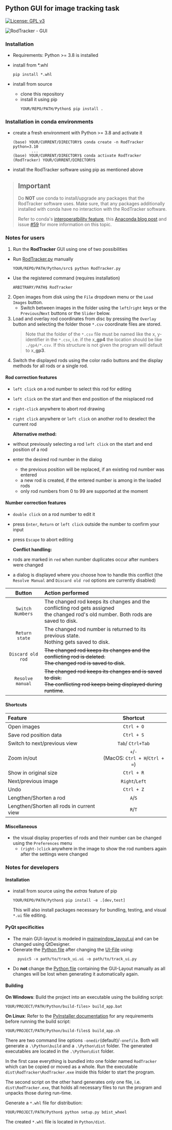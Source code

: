 ## Python GUI for image tracking task
[![License: GPL v3](https://img.shields.io/badge/License-GPLv3-blue.svg)](https://www.gnu.org/licenses/gpl-3.0)

![RodTracker - GUI](https://user-images.githubusercontent.com/34780470/195089012-c50e8772-3232-4b94-aea1-164fea768d11.png "RodTracker - GUI")

### Installation
- Requirements: Python >= 3.8 is installed

- install from *.whl
  ```shell
  pip install *.whl
  ```
- install from source
  - clone this repository
  - install it using pip 
    ```shell
    YOUR/REPO/PATH/Python$ pip install .
    ```
### Installation in conda environments
- create a fresh environment with Python >= 3.8 and activate it
  ```shell
  (base) YOUR/CURRENT/DIRECTORY$ conda create -n RodTracker python=3.10
          ...
  (base) YOUR/CURRENT/DIRECTORY$ conda activate RodTracker
  (RodTracker) YOUR/CURRENT/DIRECTORY$ 
  ```
- install the RodTracker software using pip as mentioned above


>## Important
> 
>Do **NOT** use conda to install/upgrade any packages that the RodTracker software uses. Make sure, that any packages additionally installed with conda have no interaction with the RodTracker software.
>
>Refer to conda's [interoperatbility feature](https://docs.conda.io/projects/conda/en/latest/user-guide/configuration/pip-interoperability.html?highlight=conda%20pip), this [Anaconda blog post](https://www.anaconda.com/blog/using-pip-in-a-conda-environment) and issue [#59](https://github.com/ANP-Granular/Track_Gui/issues/59) for more information on this topic.

### Notes for users
1. Run the **RodTracker** GUI using one of two possibilities
  - Run [RodTracker.py](./Python/src/RodTracker/RodTracker.py) manually
    ```shell
    YOUR/REPO/PATH/Python/src$ python RodTracker.py
    ```
  - Use the registered command (requires installation)
    ```shell
    ARBITRARY/PATH$ RodTracker
    ```

2. Open images from disk using the `File` dropdown menu or the `Load 
   Images` button.
   - Switch between images in the folder using the `left`/`right` keys or the 
    `Previous`/`Next` buttons or the `Slider` below.
3. Load and overlay rod coordinates from disc by pressing the `Overlay` button 
   and selecting the folder those `*.csv` coordinate files are stored.
   > Note that the folder of the `*.csv` file must be named like the x,
   > y-identifier in the `*.csv`, i.e. if the x_**gp4** the location should 
   > be like `./gp4/*.csv`. If this structure is not given the program will 
   > default to x_**gp3**.
4. Switch the displayed rods using the color radio buttons and the display 
   methods for all rods or a single rod. 
 
#### Rod correction features
- `left click` on a rod number to select this rod for editing
- `left click` on the start and then end position of the misplaced rod 
- `right-click` anywhere to abort rod drawing
- `right click` anywhere or `left click` on another rod to deselect the 
  current rod
  
    **Alternative method:**
- without previously selecting a rod `left click` on the start and end 
  position of a rod
- enter the desired rod number in the dialog
    - the previous position will be replaced, if an existing rod number 
          was entered
    - a new rod is created, if the entered number is among in the loaded rods
    - only rod numbers from 0 to 99 are supported at the moment
  
  
#### Number correction features
- `double click` on a rod number to edit it
- press `Enter`, `Return` or `left click` outside the number to confirm 
  your input
- press `Escape` to abort editing 
  
    **Conflict handling:**
- rods are marked in `red` when number duplicates occur after numbers were 
  changed   
- a dialog is displayed where you choose how to handle this conflict (the 
  `Resolve Manual` and `Discard old rod` options are currently disabled)

|      Button       | Action performed                                                                                                                          |
|:-----------------:|:------------------------------------------------------------------------------------------------------------------------------------------|
| `Switch Numbers`  | The changed rod keeps its changes and the conflicting  rod gets assigned <br />the changed rod's old number. Both rods are saved to disk. |
|  `Return state`   | The changed rod number is returned to its previous state. <br />Nothing gets saved to disk.                                               |
| `Discard old rod` | ~~The changed rod keeps its changes and the conflicting rod is deleted. <br /> The changed rod is saved to disk~~.                        |
| `Resolve manual`  | ~~The changed rod keeps its changes and is saved to disk. <br /> The conflicting rod keeps being displayed during runtime~~.              |

#### Shortcuts
| Feature                      |                   Shortcut                    |
|:-----------------------------|:---------------------------------------------:|
| Open images                  |                  `Ctrl + O`                   |
| Save rod position data       |                  `Ctrl + S`                   |
| Switch to next/previous view |               `Tab`/ `Ctrl+Tab`               |
| Zoom in/out                  | `+`/`-` <br /> (MacOS: `Ctrl + H`/`Ctrl + =`) |
| Show in original size        |                  `Ctrl + R`                   |
| Next/previous image          |                `Right`/`Left`                 |
| Undo                         |                  `Ctrl + Z`                   |
| Lengthen/Shorten a rod       |                    `A`/`S`                    |
| Lengthen/Shorten all rods in current view    |                    `R`/`T`                    |

#### Miscellaneous
- the visual display properties of rods and their number can be changed 
  using the `Preferences` menu
  - `(right-)click` anywhere in the image to show the rod numbers again 
    after the settings were changed

### Notes for developers
#### Installation
- install from source using the *extras* feature of pip
  ```shell
  YOUR/REPO/PATH/Python$ pip install -e .[dev,test]
  ```
  This will also install packages necessary for bundling, testing, and visual `*.ui` file editing.

#### PyQt specificities
- The main GUI-layout is modeled in 
  [mainwindow_layout.ui](Python/src/RodTracker/ui/mainwindow_layout.ui) and can be changed 
  using QtDesigner. 
- Generate the [Python file](Python/src/RodTracker/ui/mainwindow_layout.py) after changing the
  [UI-File](Python/src/RodTracker/ui/mainwindow_layout.ui) using:
  ```shell
    pyuic5 -x path/to/track_ui.ui -o path/to/track_ui.py
    ```
- Do **not** change the [Python file](Python/src/RodTracker/ui/mainwindow_layout.py) 
  containing the GUI-Layout manually as all changes will be lost when 
  generating it automatically again.
  
#### Building
**On Windows**: Build the project into an executable using the building script:
```shell
YOUR/PROJECT/PATH/Python/build-files> build_app.bat
```
**On Linux**: Refer to the [PyInstaller documentation](https://pyinstaller.org/en/stable/requirements.html#gnu-linux) for any requirements before running the build script:
```shell
YOUR/PROJECT/PATH/Python/build-files$ build_app.sh
```

There are two command line options `-onedir`(default)/`-onefile`. 
Both will generate a `.\Python\build` and a `.\Python\dist` folder. 
The generated executables are located in the `.\Python\dist` folder.

In the first case everything is bundled into one folder named `RodTracker` 
which can be copied or moved as a whole. Run the executable
`dist\RodTracker\RodTracker.exe` inside this folder to start the program.

The second script on the other hand generates only one file, i.e. 
`dist\RodTracker.exe`, that holds all necessary files to run the program 
and unpacks those during run-time.

Generate a `*.whl` file for distribution:
```shell
YOUR/PROJECT/PATH/Python$ python setup.py bdist_wheel
```
The created `*.whl` file is located in `Python/dist`.
